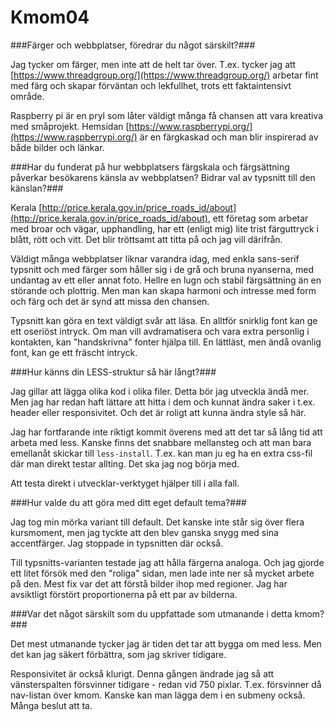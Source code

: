 Kmom04
===============================

###Färger och webbplatser, föredrar du något särskilt?###

Jag tycker om färger, men inte att de helt tar över. T.ex. tycker jag att [https://www.threadgroup.org/](https://www.threadgroup.org/) arbetar fint med färg och skapar förväntan och lekfullhet, trots ett faktaintensivt område.

Raspberry pi är en pryl som låter väldigt många få chansen att vara kreativa med småprojekt. Hemsidan [https://www.raspberrypi.org/](https://www.raspberrypi.org/) är en färgkaskad och man blir inspirerad av både bilder och länkar.

###Har du funderat på hur webbplatsers färgskala och färgsättning påverkar besökarens känsla av webbplatsen? Bidrar val av typsnitt till den känslan?###

Kerala [http://price.kerala.gov.in/price_roads_id/about](http://price.kerala.gov.in/price_roads_id/about), ett företag som arbetar med broar och vägar, upphandling, har ett (enligt mig) lite trist färguttryck i blått, rött och vitt. Det blir tröttsamt att titta på och jag vill därifrån.

Väldigt många webbplatser liknar varandra idag, med enkla sans-serif typsnitt och med färger som håller sig i de grå och bruna nyanserna, med undantag av ett eller annat foto. Hellre en lugn och stabil färgsättning än en störande och plottrig. Men man kan skapa harmoni och intresse med form och färg och det är synd att missa den chansen.

Typsnitt kan göra en text väldigt svår att läsa. En alltför snirklig font kan ge ett oseriöst intryck. Om man vill avdramatisera och vara extra personlig i kontakten, kan "handskrivna" fonter hjälpa till. En lättläst, men ändå ovanlig font, kan ge ett fräscht intryck.

###Hur känns din LESS-struktur så här långt?###

Jag gillar att lägga olika kod i olika filer. Detta bör jag utveckla ändå mer. Men jag har redan haft lättare att hitta i dem och kunnat ändra saker i t.ex. header eller responsivitet. Och det är roligt att kunna ändra style så här.

Jag har fortfarande inte riktigt kommit överens med att det tar så lång tid att arbeta med less. Kanske finns det snabbare mellansteg och att man bara emellanåt skickar till `less-install`. T.ex. kan man ju eg ha en extra css-fil där man direkt testar allting. Det ska jag nog börja med.

Att testa direkt i utvecklar-verktyget hjälper till i alla fall.

###Hur valde du att göra med ditt eget default tema?###

Jag tog min mörka variant till default. Det kanske inte står sig över flera kursmoment, men jag tyckte att den blev ganska snygg med sina accentfärger. Jag stoppade in typsnitten där också.

Till typsnitts-varianten testade jag att hålla färgerna analoga. Och jag gjorde ett litet försök med den "roliga" sidan, men lade inte ner så mycket arbete på den. Mest fix var det att förstå bilder ihop med regioner. Jag har avsiktligt förstört proportionerna på ett par av bilderna.

###Var det något särskilt som du uppfattade som utmanande i detta kmom?###

Det mest utmanande tycker jag är tiden det tar att bygga om med less. Men det kan jag säkert förbättra, som jag skriver tidigare.

Responsivitet är också klurigt. Denna gången ändrade jag så att vänsterspalten försvinner tidigare - redan vid 750 pixlar. T.ex. försvinner då nav-listan över kmom. Kanske kan man lägga dem i en submeny också. Många beslut att ta.
